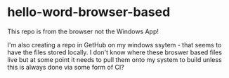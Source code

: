 # hello-word-browser-based
This repo is from the browser not the Windows App!

I'm also creating a repo in GetHub on my windows ssytem - that seems to have the files stored locally.
I don't know where these broswer based files live but at some point it needs to pull them onto my system to build unless this is always done via some form of CI?
